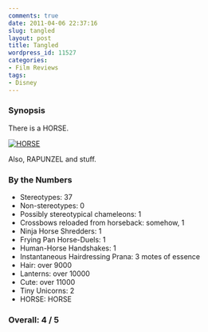 ```yaml
---
comments: true
date: 2011-04-06 22:37:16
slug: tangled
layout: post
title: Tangled
wordpress_id: 11527
categories:
- Film Reviews
tags:
- Disney
---
```


### Synopsis

There is a HORSE.

[![HORSE](https://files.ianrenton.com/sites/filmreviews/tangled/122_50_125cmyk-300x158.jpg)](https://files.ianrenton.com/sites/filmreviews/tangled/122_50_125cmyk.jpg)

Also, RAPUNZEL and stuff.

### By the Numbers

  * Stereotypes: 37
  * Non-stereotypes: 0
  * Possibly stereotypical chameleons: 1
  * Crossbows reloaded from horseback: somehow, 1
  * Ninja Horse Shredders: 1
  * Frying Pan Horse-Duels: 1
  * Human-Horse Handshakes: 1
  * Instantaneous Hairdressing Prana: 3 motes of essence
  * Hair: over 9000
  * Lanterns: over 10000
  * Cute: over 11000
  * Tiny Unicorns: 2
  * HORSE: HORSE

### Overall: 4 / 5
